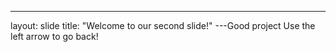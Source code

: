 ---
layout: slide
title: "Welcome to our second slide!"
---Good project
Use the left arrow to go back!
